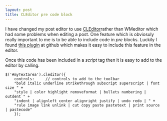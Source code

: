 ```yaml
---
layout: post
title: CLEditor pre code block
---
```


I have changed my post editor to use
[CLEditor](http://premiumsoftware.net/cleditor/)rather than WMeditor
which had some problems when editing a post. One feature which is
obviosuly really important to me is to be able to include code in
*pre* blocks. Luckily I found [this
plugin](https://gist.github.com/837281) at github which makes it easy to
include this feature in the editor.


















Once this code has been included in a *script* tag then it is easy to
add to the editor by calling.










    $('#myTextarea').cleditor({
        controls:     // controls to add to the toolbar
        "bold italic underline strikethrough subscript superscript | font size " +
        "style | color highlight removeformat | bullets numbering | outdent " +
        "indent | alignleft center alignright justify | undo redo | " +
        "rule image link unlink | cut copy paste pastetext | print source | pastecode"
        });



 









